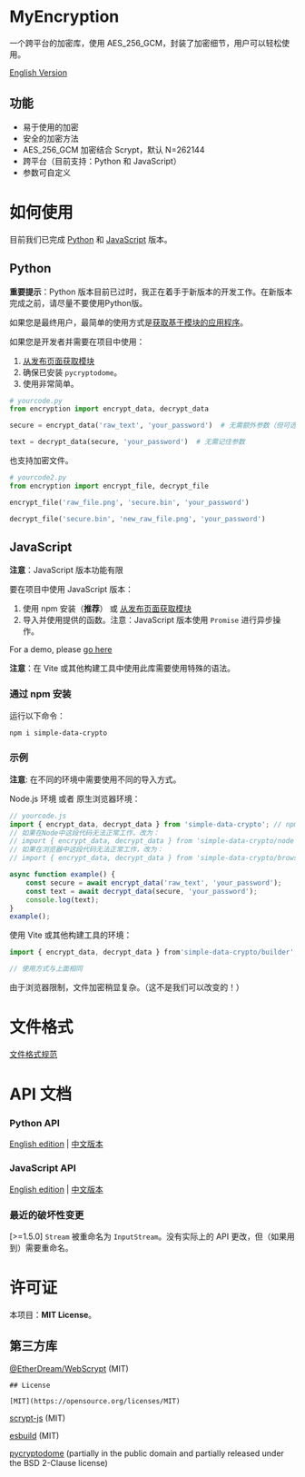 # MyEncryption

一个跨平台的加密库，使用 AES_256_GCM，封装了加密细节，用户可以轻松使用。

[English Version](./README.md)

## 功能

- 易于使用的加密
- 安全的加密方法
- AES_256_GCM 加密结合 Scrypt，默认 N=262144
- 跨平台（目前支持：Python 和 JavaScript）
- 参数可自定义

# 如何使用

目前我们已完成 [Python](./impl/Python/encryption.py) 和 [JavaScript](./impl/JavaScript/myencryption/main.js) 版本。

## Python

**重要提示**：Python 版本目前已过时，我正在着手于新版本的开发工作。在新版本完成之前，请尽量不要使用Python版。

如果您是最终用户，最简单的使用方式是[获取基于模块的应用程序](https://github.com/shc0743/myencryption/releases/)。

如果您是开发者并需要在项目中使用：

1. [从发布页面获取模块](https://github.com/shc0743/myencryption/releases/)
2. 确保已安装 `pycryptodome`。
3. 使用非常简单。

```python
# yourcode.py
from encryption import encrypt_data, decrypt_data

secure = encrypt_data('raw_text', 'your_password')  # 无需额外参数（但可选）

text = decrypt_data(secure, 'your_password')  # 无需记住参数
```

也支持加密文件。

```python
# yourcode2.py
from encryption import encrypt_file, decrypt_file

encrypt_file('raw_file.png', 'secure.bin', 'your_password')

decrypt_file('secure.bin', 'new_raw_file.png', 'your_password')
```

## JavaScript

**注意**：JavaScript 版本功能有限

要在项目中使用 JavaScript 版本：

1. 使用 npm 安装（**推荐**） 或 [从发布页面获取模块](https://github.com/shc0743/myencryption/releases/)
2. 导入并使用提供的函数。注意：JavaScript 版本使用 `Promise` 进行异步操作。

For a demo, please [go here](https://github.com/shc7432/MyEncryptionApp-Demo/tree/main)

**注意**：在 Vite 或其他构建工具中使用此库需要使用特殊的语法。

### 通过 npm 安装

运行以下命令：

```bash
npm i simple-data-crypto
```

### 示例

**注意**: 在不同的环境中需要使用不同的导入方式。

Node.js 环境 或者 原生浏览器环境：
```javascript
// yourcode.js
import { encrypt_data, decrypt_data } from 'simple-data-crypto'; // npm的自动选择一般不会出现问题
// 如果在Node中这段代码无法正常工作，改为：
// import { encrypt_data, decrypt_data } from 'simple-data-crypto/node';
// 如果在浏览器中这段代码无法正常工作，改为：
// import { encrypt_data, decrypt_data } from 'simple-data-crypto/browser';

async function example() {
    const secure = await encrypt_data('raw_text', 'your_password');
    const text = await decrypt_data(secure, 'your_password');
    console.log(text);
}
example();
```

使用 Vite 或其他构建工具的环境：

```javascript
import { encrypt_data, decrypt_data } from'simple-data-crypto/builder'; // 必须手动指定

// 使用方式与上面相同
```

由于浏览器限制，文件加密稍显复杂。（这不是我们可以改变的！）

# 文件格式

[文件格式规范](./docs/general/file-format-spec.zh-CN.md)

# API 文档

### Python API
[English edition](./docs/Python/api-docs.md) | [中文版本](./docs/Python/api-docs.zh-CN.md)

### JavaScript API
[English edition](./docs/JavaScript/api-docs.md) | [中文版本](./docs/JavaScript/api-docs.zh-CN.md)

### 最近的破坏性变更

[>=1.5.0] `Stream` 被重命名为 `InputStream`。没有实际上的 API 更改，但（如果用到）需要重命名。

# 许可证

本项目：**MIT License**。

## 第三方库

[@EtherDream/WebScrypt](https://github.com/EtherDream/WebScrypt) (MIT)
```
## License

[MIT](https://opensource.org/licenses/MIT)
```

[scrypt-js](https://www.npmjs.com/package/scrypt-js) (MIT)

[esbuild](https://www.npmjs.com/package/esbuild) (MIT)

[pycryptodome](https://www.pycryptodome.org/src/license) (partially in the public domain and partially released under the BSD 2-Clause license)

